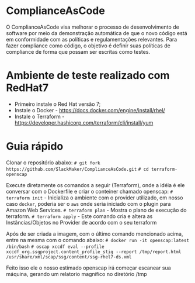 # ComplianceAsCode
O ComplianceAsCode visa melhorar o processo de desenvolvimento de software por meio da demonstração automática de que o novo código está em conformidade com as políticas e regulamentações relevantes. Para fazer compliance como código, o objetivo é definir suas políticas de compliance de forma que possam ser escritas como testes.

# Ambiente de teste realizado com RedHat7
- Primeiro instale o Red Hat versão 7;
- Instale o Docker - https://docs.docker.com/engine/install/rhel/
- Instale o Terraform - https://developer.hashicorp.com/terraform/cli/install/yum  

# Guia rápido
Clonar o repositório abaixo:
`# git fork https://github.com/SlackMaker/ComplianceAsCode.git`
`# cd terraform-openscap`

Execute diretamente os comandos a seguir (Terraform), onde a idéia é ele conversar com o Dockerfile e criar o conteiner chamado openscap:
`# terraform init` - Inicializa o ambiente com o provider utilizado, em nosso caso `docker`, poderia ser o `aws` onde seria iniciado com o plugin para Amazon Web Services. 
`# terraform plan` - Mostra o plano de execução do terraform.
`# terraform apply` - Este comando cria e altera as Instâncias/Objetos no Provider de acordo com o seu terraform


Após de ser criada a imagem, com o último comando mencionado acima, entre na mesma com o comando abaixo:
`# docker run -it openscap:latest /bin/bash`
`# oscap xccdf eval --profile xccdf_org.ssgproject.content_profile_stig --report /tmp/report.html /usr/share/xml/scap/ssg/content/ssg-rhel7-ds.xml` 

Feito isso ele o nosso estimado openscap irá começar escanear sua máquina, gerando um relatorio magnífico no diretório /tmp